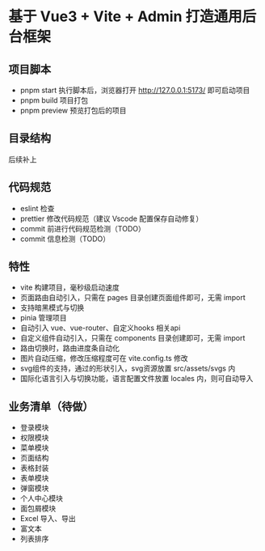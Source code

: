 # 基于 Vue3 + Vite + Admin 打造通用后台框架

## 项目脚本
- pnpm start 执行脚本后，浏览器打开 http://127.0.0.1:5173/ 即可启动项目
- pnpm build 项目打包
- pnpm preview 预览打包后的项目

## 目录结构
后续补上

## 代码规范
- eslint 检查
- prettier 修改代码规范（建议 Vscode 配置保存自动修复）
- commit 前进行代码规范检测（TODO）
- commit 信息检测（TODO）

## 特性
- vite 构建项目，毫秒级启动速度
- 页面路由自动引入，只需在 pages 目录创建页面组件即可，无需 import
- 支持暗黑模式与切换
- pinia 管理项目
- 自动引入 vue、vue-router、自定义hooks 相关api
- 自定义组件自动引入，只需在 components 目录创建即可，无需 import
- 路由切换时，路由进度条自动化
- 图片自动压缩，修改压缩程度可在 vite.config.ts 修改
- svg组件的支持，通过<svg-icon name="xxx">的形状引入，svg资源放置 src/assets/svgs 内
- 国际化语言引入与切换功能，语言配置文件放置 locales 内，则可自动导入

## 业务清单（待做）
- 登录模块
- 权限模块
- 菜单模块
- 页面结构
- 表格封装
- 表单模块
- 弹窗模块
- 个人中心模块
- 面包屑模块
- Excel 导入、导出
- 富文本
- 列表排序